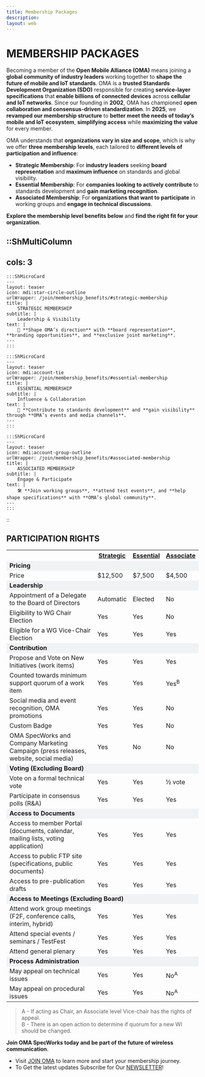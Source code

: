 ```yaml
---
title: Membership Packages
description:
layout: web
---
```


# MEMBERSHIP PACKAGES

Becoming a member of the **Open Mobile Alliance (OMA)** means joining a **global community of industry leaders** working together to **shape the future of mobile and IoT standards**. OMA is a **trusted Standards Development Organization (SDO)** responsible for creating **service-layer specifications** that **enable billions of connected devices** across **cellular and IoT networks**. Since our founding in **2002**, OMA has championed **open collaboration and consensus-driven standardization**. In **2025**, we **revamped our membership structure** to **better meet the needs of today’s mobile and IoT ecosystem**, **simplifying access** while **maximizing the value** for every member.

OMA understands that **organizations vary in size and scope**, which is why we offer **three membership levels**, each tailored to **different levels of participation and influence**:

- **Strategic Membership**: For **industry leaders** seeking **board representation** and **maximum influence** on standards and global visibility.
- **Essential Membership**: For **companies looking to actively contribute** to standards development and **gain marketing recognition**.
- **Associated Membership**: For **organizations that want to participate** in working groups and **engage in technical discussions**.

**Explore the membership level benefits below** and **find the right fit for your organization**.


::ShMultiColumn
---
cols: 3
---

    :::ShMicroCard
    ---
    layout: teaser
    icon: mdi:star-circle-outline
    urlWrapper: /join/membership_benefits/#strategic-membership
    title: |
        STRATEGIC MEMBERSHIP
    subtitle: |
        Leadership & Visibility
    text: |
        🌟 **Shape OMA’s direction** with **board representation**, **branding opportunities**, and **exclusive joint marketing**.
    ---
    :::

    :::ShMicroCard
    ---
    layout: teaser
    icon: mdi:account-tie
    urlWrapper: /join/membership_benefits/#essential-membership
    title: |
        ESSENTIAL MEMBERSHIP
    subtitle: |
        Influence & Collaboration
    text: |
        🤝 **Contribute to standards development** and **gain visibility** through **OMA’s events and media channels**.
    ---
    :::

    :::ShMicroCard
    ---
    layout: teaser
    icon: mdi:account-group-outline
    urlWrapper: /join/membership_benefits/#associated-membership
    title: |
        ASSOCIATED MEMBERSHIP
    subtitle: |
        Engage & Participate
    text: |
        🛠️ **Join working groups**, **attend test events**, and **help shape specifications** with **OMA’s global community**.
    ---
    :::

::

## PARTICIPATION RIGHTS

<table class="membership-table" width="100%" cellpadding="0" cellspacing="0" border="0">
  <tr>
    <th width="52%">&nbsp;</td>
    <th width="12%"><a href="/omaspecworks/membership/benefits#_1-strategic-membership"><strong>Strategic</strong></a></th>
    <th width="12%"><a href="/omaspecworks/membership/benefits#_2-essential-membership"><strong>Essential</strong></a></th>
    <th width="12%"><a href="/omaspecworks/membership/benefits#_3-associate-membership"><strong>Associate</strong></a></th>
  </tr>
  <tr style="background-color: #f1f2f3"><td class="bkg-blue color-white" colspan="4"><strong>Pricing</strong></td></tr>
  <tr>
   <td>Price</td>
   <td>$12,500</td>
   <td>$7,500</td>
   <td>$4,500</td>
  </tr>
  <tr style="background-color: #f1f2f3"><td class="bkg-blue color-white" colspan="4"><strong>Leadership</strong></td></tr>
  <tr>
   <td>Appointment of a Delegate to the Board of Directors</td>
   <td>Automatic</td>
   <td>Elected</td>
   <td>No</td>
   </tr>
  <tr>
   <td>Eligibility to WG Chair Election</td>
   <td>Yes</td>
   <td>Yes</td>
   <td>No</td>
  </tr>
  <tr>
   <td>Eligible for a WG Vice-Chair Election</td>
   <td>Yes</td>
   <td>Yes</td>
   <td>Yes</td>
  </tr>   
  <tr style="background-color: #f1f2f3"><td class="bkg-blue color-white" colspan="4"><strong>Contribution</strong></td></tr>
  <tr>
   <td>Propose and Vote on New Initiatives (work items)
</td>
   <td>Yes</td>
   <td>Yes</td>
   <td>Yes</td>
  </tr> 
  <tr>
   <td>Counted towards minimum support quorum of a work item</td>
   <td>Yes</td>
   <td>Yes</td>
   <td>Yes<sup>B</sup></td>
  </tr> 
      
  <tr>
   <td>Social media and event recognition, OMA promotions</td>
   <td>Yes</td>
   <td>Yes</td>
   <td>No</td>
  </tr> 
  <tr>
   <td>Custom Badge</td>
   <td>Yes</td>
   <td>Yes</td>
   <td>No</td>
   <tr>
   <td>OMA SpecWorks and Company Marketing Campaign (press releases, website, social media)</td>
   <td>Yes</td>
   <td>No</td>
   <td>No</td>
  </tr>
  </tr>        
  <tr style="background-color: #f1f2f3"><td class="bkg-blue color-white" colspan="4"><strong>Voting (Excluding Board)</strong></td></tr>
  <tr>
   <td>Vote on a formal technical vote</td>
   <td>Yes</td>
   <td>Yes</td>
   <td>&frac12; vote</td>
  </tr> 
  <tr>
   <td>Participate in consensus polls (R&A)</td>
   <td>Yes</td>
   <td>Yes</td>
   <td>Yes</td>
  </tr>  
  <tr style="background-color: #f1f2f3"><td class="bkg-blue color-white" colspan="4"><strong>Access to Documents</strong></td></tr>
  <tr>
   <td>Access to member Portal (documents, calendar, mailing lists, voting application)</td>
   <td>Yes</td>
   <td>Yes</td>
   <td>Yes</td>
  </tr>  
  <tr>
   <td>Access to public FTP site (specifications, public documents)</td>
   <td>Yes</td>
   <td>Yes</td>
   <td>Yes</td>
  </tr> 
  <tr>
   <td>Access to pre-publication drafts</td>
   <td>Yes</td>
   <td>Yes</td>
   <td>Yes</td>
  </tr>      
  <tr style="background-color: #f1f2f3"><td class="bkg-blue color-white" colspan="4"><strong>Access to Meetings (Excluding Board)</strong></td></tr>
  <tr>
   <td>Attend work group meetings (F2F, conference calls, interim, hybrid)</td>
   <td>Yes</td>
   <td>Yes</td>
   <td>Yes</td>
  </tr>  
  <tr>
   <td>Attend special events / seminars / TestFest</td>
   <td>Yes</td>
   <td>Yes</td>
   <td>Yes</td>
  </tr> 
  <tr>
   <td>Attend general plenary</td>
   <td>Yes</td>
   <td>Yes</td>
   <td>Yes</td>
  </tr> 
  <tr style="background-color: #f1f2f3"><td class="bkg-blue color-white" colspan="4"><strong>Process Administration</strong></td></tr>
  <tr>
   <td>May appeal on technical issues</td>
   <td>Yes</td>
   <td>Yes</td>
   <td>No<sup>A</sup></td>
  </tr>
  <tr>
   <td>May appeal on procedural issues</td>
   <td>Yes</td>
   <td>Yes</td>
   <td>No<sup>A</sup></td>
  </tr>            
</table>

> A - If acting as Chair, an Associate level Vice-chair has the rights of appeal. </br>
> B - There is an open action to determine if quorum for a new WI should be changed.

**Join OMA SpecWorks today and be part of the future of wireless communication**. 
- Visit [JOIN OMA](/join/#joining-oma) to learn more and start your membership journey.
- To Get the latest updates Subscribe for Our [NEWSLETTER](/newsletter)!


